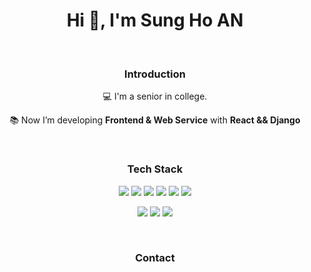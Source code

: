 <h1 align="center">Hi 👋, I'm Sung Ho AN</h1>

<br/>

<div align="center">
  
  <h3>Introduction</h3>
  
  💻 I'm a senior in college.
  
  📚 Now I’m developing **Frontend & Web Service** with **React && Django**


<br/>
  
<h3>Tech Stack</h3>
<p>
  
  <img src="https://img.shields.io/badge/C++-00599C?style=flat-square&logo=c%2B%2B&logoColor=white"/></a>
  <img src="https://img.shields.io/badge/Python-3776AB?style=flat-square&logo=Python&logoColor=white"/></a>
  <img src="https://img.shields.io/badge/Java-007396?style=flat-square&logo=java&logoColor=white"/></a>
  <img src="https://img.shields.io/badge/Javascript-F7DF1E?style=flat-square&logo=javascript&logoColor=white"/></a>
  <img src="https://img.shields.io/badge/HTML-E34F26?style=flat-square&logo=html5&logoColor=white"/></a>
  <img src="https://img.shields.io/badge/CSS-1572B6?style=flat-square&logo=css3&logoColor=white"/></a>
</p>
<p>
  <img src="https://img.shields.io/badge/React-61DAFB?style=flat-square&logo=react&logoColor=white"/></a> 
  <img src="https://img.shields.io/badge/MySQL-4479A1?style=flat-square&logo=mysql&logoColor=white"/></a>
  <img src="https://img.shields.io/badge/AWS-232F3E?style=flat-square&logo=amazon-aws&logoColor=white"/></a>
</p>

<br/>

<h3>Contact</h3>


<br/>

</div>
<!--
**ansungho22/ansungho22** is a ✨ _special_ ✨ repository because its `README.md` (this file) appears on your GitHub profile.

Here are some ideas to get you started:

- 🔭 I’m currently working on ...
- 🌱 I’m currently learning ...
- 👯 I’m looking to collaborate on ...
- 🤔 I’m looking for help with ...
- 💬 Ask me about ...
- 📫 How to reach me: ...
- 😄 Pronouns: ...
- ⚡ Fun fact: ...
-->
